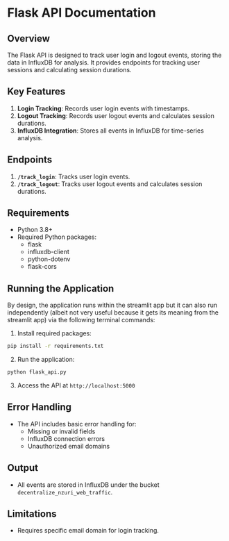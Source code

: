 # Flask API Documentation

## Overview
The Flask API is designed to track user login and logout events, storing the data in InfluxDB for analysis. It provides endpoints for tracking user sessions and calculating session durations.

## Key Features
1. **Login Tracking**: Records user login events with timestamps.
2. **Logout Tracking**: Records user logout events and calculates session durations.
3. **InfluxDB Integration**: Stores all events in InfluxDB for time-series analysis.

## Endpoints
1. **`/track_login`**: Tracks user login events.
2. **`/track_logout`**: Tracks user logout events and calculates session durations.

## Requirements
- Python 3.8+
- Required Python packages:
    - flask
    - influxdb-client
    - python-dotenv
    - flask-cors

## Running the Application
By design, the application runs within the streamlit app but it can also run independently (albeit not very useful because it gets its meaning from the streamlit app) via the following terminal commands:
1. Install required packages:
```bash
pip install -r requirements.txt
```
2. Run the application:
```bash
python flask_api.py
```
3. Access the API at `http://localhost:5000`

## Error Handling
- The API includes basic error handling for:
    - Missing or invalid fields
    - InfluxDB connection errors
    - Unauthorized email domains

## Output
- All events are stored in InfluxDB under the bucket `decentralize_nzuri_web_traffic`.

## Limitations
- Requires specific email domain for login tracking.